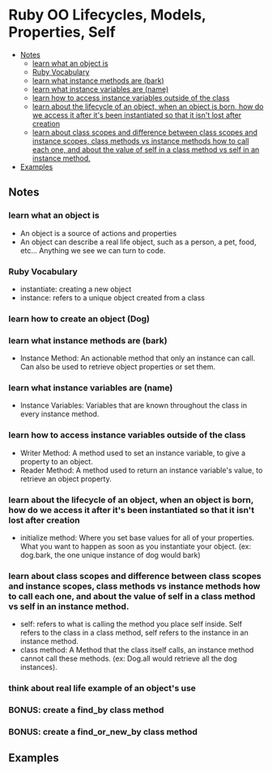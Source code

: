 # Ruby OO Lifecycles, Models, Properties, Self
-  [Notes](https://github.com/Enoch2k2/ruby-object-self-lifecycles-models-properties#notes)
    - [learn what an object is](https://github.com/Enoch2k2/ruby-object-self-lifecycles-models-properties#learn-what-an-object-is)
    - [Ruby Vocabulary](https://github.com/Enoch2k2/ruby-object-self-lifecycles-models-properties#ruby-vocabulary)
    - [learn what instance methods are (bark)](https://github.com/Enoch2k2/ruby-object-self-lifecycles-models-properties#learn-what-instance-methods-are-bark)
    - [learn what instance variables are (name)](https://github.com/Enoch2k2/ruby-object-self-lifecycles-models-properties#learn-what-instance-variables-are-name)
    - [learn how to access instance variables outside of the class](https://github.com/Enoch2k2/ruby-object-self-lifecycles-models-properties#learn-how-to-access-instance-variables-outside-of-the-class)
    - [learn about the lifecycle of an object, when an object is born, how do we access it after it's been instantiated so that it isn't lost after creation](https://github.com/Enoch2k2/ruby-object-self-lifecycles-models-properties#learn-about-the-lifecycle-of-an-object-when-an-object-is-born-how-do-we-access-it-after-its-been-instantiated-so-that-it-isnt-lost-after-creation)
    - [learn about class scopes and difference between class scopes and instance scopes, class methods vs instance methods how to call each one, and about the value of self in a class method vs self in an instance method.](https://github.com/Enoch2k2/ruby-object-self-lifecycles-models-properties#learn-about-class-scopes-and-difference-between-class-scopes-and-instance-scopes-class-methods-vs-instance-methods-how-to-call-each-one-and-about-the-value-of-self-in-a-class-method-vs-self-in-an-instance-method)
- [Examples](https://github.com/Enoch2k2/ruby-object-self-lifecycles-models-properties#examples)
## **Notes** ##
### learn what an object is
  - An object is a source of actions and properties
  - An object can describe a real life object, such as a person, a pet, food, etc... Anything we see we can turn to code.

### Ruby Vocabulary
  - instantiate: creating a new object
  - instance: refers to a unique object created from a class

### learn how to create an object (Dog)
### learn what instance methods are (bark)
  - Instance Method: An actionable method that only an instance can call. Can also be used to retrieve object properties or set them.
### learn what instance variables are (name)
  - Instance Variables: Variables that are known throughout the class in every instance method.
### learn how to access instance variables outside of the class
  - Writer Method: A method used to set an instance variable, to  give a property to an object.
  - Reader Method: A method used to return an instance variable's value, to retrieve an object property.
### learn about the lifecycle of an object, when an object is born, how do we access it after it's been instantiated so that it isn't lost after creation
  - initialize method: Where you set base values for all of your properties. What you want to happen as soon as you instantiate your object. (ex: dog.bark, the one unique instance of dog would bark)
### learn about class scopes and difference between class scopes and instance scopes, class methods vs instance methods how to call each one, and about the value of self in a class method vs self in an instance method.
  - self: refers to what is calling the method you place self inside. Self refers to the class in a class method, self refers to the instance in an instance method.
  - class method: A Method that the class itself calls, an instance method cannot call these methods. (ex: Dog.all would retrieve all the dog instances).

### think about real life example of an object's use
### BONUS: create a find_by class method
### BONUS: create a find_or_new_by class method

## **Examples** ##